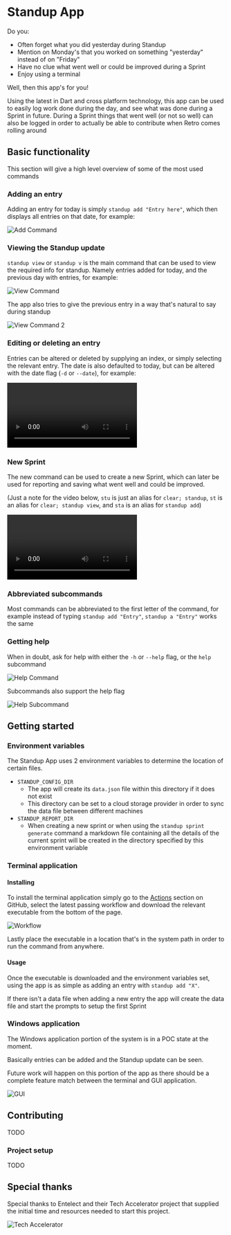 # Standup App

Do you:

- Often forget what you did yesterday during Standup
- Mention on Monday's that you worked on something "yesterday" instead of on "Friday"
- Have no clue what went well or could be improved during a Sprint
- Enjoy using a terminal

Well, then this app's for you!

Using the latest in Dart and cross platform technology, this app can be used to easily log work done during the day, and see what was done during a Sprint in future. During a Sprint things that went well (or not so well) can also be logged in order to actually be able to contribute when Retro comes rolling around

## Basic functionality

This section will give a high level overview of some of the most used commands

### Adding an entry

Adding an entry for today is simply `standup add "Entry here"`, which then displays all entries on that date, for example:

![Add Command](/assets/images/add.png)

### Viewing the Standup update

`standup view` or `standup v` is the main command that can be used to view the required info for standup. Namely entries added for today, and the previous day with entries, for example:

![View Command](/assets/images/view.png)

The app also tries to give the previous entry in a way that's natural to say during standup

![View Command 2](/assets/images/view2.png)

### Editing or deleting an entry

Entries can be altered or deleted by supplying an index, or simply selecting the relevant entry. The date is also defaulted to today, but can be altered with the date flag (`-d` or `--date`), for example:

![Editing & Deleting](/assets/videos/edit_and_delete.mp4)

### New Sprint

The new command can be used to create a new Sprint, which can later be used for reporting and saving what went well and could be improved.

(Just a note for the video below, `stu` is just an alias for `clear; standup`, `st` is an alias for `clear; standup view`, and `sta` is an alias for `standup add`)

![New Sprint](/assets/videos/new.mp4)

### Abbreviated subcommands

Most commands can be abbreviated to the first letter of the command, for example instead of typing `standup add "Entry"`, `standup a "Entry"` works the same

### Getting help

When in doubt, ask for help with either the `-h` or `--help` flag, or the `help` subcommand

![Help Command](/assets/images/help.png)

Subcommands also support the help flag

![Help Subcommand](/assets/images/help_sub.png)

## Getting started

### Environment variables

The Standup App uses 2 environment variables to determine the location of certain files.

- `STANDUP_CONFIG_DIR`
  - The app will create its `data.json` file within this directory if it does not exist
  - This directory can be set to a cloud storage provider in order to sync the data file between different machines
- `STANDUP_REPORT_DIR`
  - When creating a new sprint or when using the `standup sprint generate` command a markdown file containing all the details of the current sprint will be created in the directory specified by this environment variable

### Terminal application

#### Installing

To install the terminal application simply go to the [Actions](https://github.com/Sloff/standup_app/actions) section on GitHub, select the latest passing workflow and download the relevant executable from the bottom of the page.

![Workflow](/assets/images/workflow.png)

Lastly place the executable in a location that's in the system path in order to run the command from anywhere.

#### Usage

Once the executable is downloaded and the environment variables set, using the app is as simple as adding an entry with `standup add "X"`.

If there isn't a data file when adding a new entry the app will create the data file and start the prompts to setup the first Sprint

### Windows application

The Windows application portion of the system is in a POC state at the moment.

Basically entries can be added and the Standup update can be seen.

Future work will happen on this portion of the app as there should be a complete feature match between the terminal and GUI application.

![GUI](/assets/images/gui.png)

## Contributing

TODO

### Project setup

TODO

## Special thanks

Special thanks to Entelect and their Tech Accelerator project that supplied the initial time and resources needed to start this project.

![Tech Accelerator](/assets/images/tech_accelerator.png)

